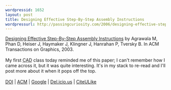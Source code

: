 ```yaml
---
wordpressid: 1652
layout: post
title: Designing Effective Step-By-Step Assembly Instructions
wordpressurl: http://passingcuriosity.com/2006/designing-effective-step-by-step-assembly-instructions/
---
```

<a class="title" href="https://graphics.stanford.edu/papers/assembly_instructions/" title="Designing Effective Step-By-Step Assembly Instructions">Designing Effective Step-By-Step Assembly Instructions</a> by Agrawala M, Phan D, Heiser J, Haymaker J, Klingner J, Hanrahan P, Tversky B. In ACM Transactions on Graphics, 2003.<br /><br />My first <acronym title="Computer Aided Design">CAD</acronym> class today reminded me of this paper; I can't remember how I came across it, but it was quite interesting. It's in my stack to re-read and I'll post more about it when it pops off the top.<br /><br /><a href="http://dx.doi.org/10.1145/882262.882352">DOI</a> | <a href="http://portal.acm.org/citation.cfm?id=882352">ACM</a> | <a href="http://scholar.google.com/scholar?hl=en&lr=&safe=off&cluster=8560988293924602427">Google</a> | <a href="http://del.icio.us/url/29f4499baddc32800b97abe35c619d15">Del.icio.us</a> | <a href="http://www.citeulike.org/article/524960">CiteULike</a>
